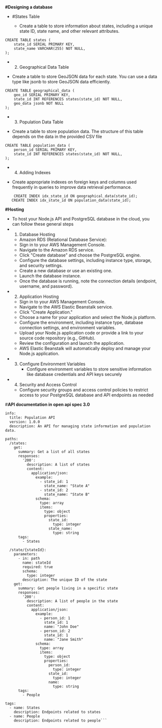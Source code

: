 **#Designing a database**

- #States Table

  - Create a table to store information about states, including a unique state ID, state name, and other relevant attributes.

```
CREATE TABLE states (
    state_id SERIAL PRIMARY KEY,
    state_name VARCHAR(255) NOT NULL,    
);

```

- 2. Geographical Data Table

- Create a table to store GeoJSON data for each state. You can use a data type like jsonb to store GeoJSON data efficiently.

```
CREATE TABLE geographical_data (
    geo_id SERIAL PRIMARY KEY,
    state_id INT REFERENCES states(state_id) NOT NULL,
    geo_data jsonb NOT NULL
);
```

- 3. Population Data Table

- Create a table to store population data. The structure of this table depends on the data in the provided CSV file

```
CREATE TABLE population_data (
    person_id SERIAL PRIMARY KEY,
    state_id INT REFERENCES states(state_id) NOT NULL,   
);
```

- 4. Adding Indexes

- Create appropriate indexes on foreign keys and columns used frequently in queries to improve data retrieval performance.

```
    CREATE INDEX idx_state_id ON geographical_data(state_id);
   CREATE INDEX idx_state_id ON population_data(state_id);

   ```

**#Hosting**
- To host your Node.js API and PostgreSQL database in the cloud, you can follow these general steps
- 1. Database Hosting
    - Amazon RDS (Relational Database Service):
    - Sign in to your AWS Management Console.
    - Navigate to the Amazon RDS service.
    - Click "Create database" and choose the PostgreSQL engine.
    - Configure the database settings, including instance type, storage, and security settings.
    - Create a new database or use an existing one.
    - Launch the database instance.
    - Once the database is running, note the connection details (endpoint, username, and password).
- 2. Application Hosting
    - Sign in to your AWS Management Console.
    - Navigate to the AWS Elastic Beanstalk service.
    - Click "Create Application."
    - Choose a name for your application and select the Node.js platform.
    - Configure the environment, including instance type, database connection settings, and environment  variables.
    - Upload your Node.js application code or provide a link to your source code repository (e.g., GitHub).
    - Review the configuration and launch the application.
    - AWS Elastic Beanstalk will automatically deploy and manage your Node.js application.
- 3. Configure Environment Variables
     - Configure environment variables to store sensitive information like database credentials and API keys securely
- 4. Security and Access Control
    - Configure security groups and access control policies to restrict access to your PostgreSQL database and API endpoints as needed

#**API documentation in open api spec 3.0**
```openapi: 3.0.3
info:
  title: Population API
  version: 1.0.0
  description: An API for managing state information and population data.

paths:
  /states:
    get:
      summary: Get a list of all states
      responses:
        '200':
          description: A list of states
          content:
            application/json:
              example:
                - state_id: 1
                  state_name: "State A"
                - state_id: 2
                  state_name: "State B"
              schema:
                type: array
                items:
                  type: object
                  properties:
                    state_id:
                      type: integer
                    state_name:
                      type: string
      tags:
        - States

  /state/{stateId}:
    parameters:
      - in: path
        name: stateId
        required: true
        schema:
          type: integer
        description: The unique ID of the state
    get:
      summary: Get people living in a specific state
      responses:
        '200':
          description: A list of people in the state
          content:
            application/json:
              example:
                - person_id: 1
                  state_id: 1
                  name: "John Doe"
                - person_id: 2
                  state_id: 1
                  name: "Jane Smith"
              schema:
                type: array
                items:
                  type: object
                  properties:
                    person_id:
                      type: integer
                    state_id:
                      type: integer
                    name:
                      type: string
      tags:
        - People

tags:
  - name: States
    description: Endpoints related to states
  - name: People
    description: Endpoints related to people```

